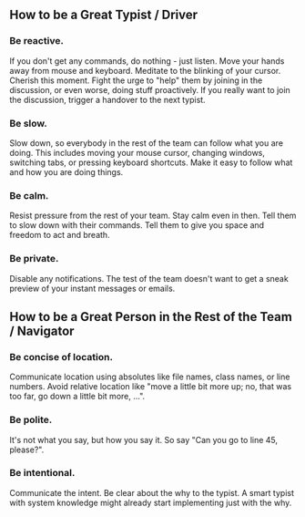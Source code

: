 ## How to be a Great Typist / Driver

### Be reactive.
If you don't get any commands, do nothing - just listen. 
Move your hands away from mouse and keyboard. 
Meditate to the blinking of your cursor. 
Cherish this moment. 
Fight the urge to "help" them by joining in the discussion, or even worse, doing stuff proactively.
If you really want to join the discussion, trigger a handover to the next typist.

### Be slow.
Slow down, so everybody in the rest of the team can follow what you are doing. 
This includes moving your mouse cursor, changing windows, switching tabs, or pressing keyboard shortcuts.
Make it easy to follow what and how you are doing things.

### Be calm.
Resist pressure from the rest of your team.
Stay calm even in then.
Tell them to slow down with their commands.
Tell them to give you space and freedom to act and breath.

### Be private.
Disable any notifications.
The test of the team doesn't want to get a sneak preview of your instant messages or emails.

## How to be a Great Person in the Rest of the Team / Navigator

### Be concise of location.
Communicate location using absolutes like file names, class names, or line numbers.
Avoid relative location like "move a little bit more up; no, that was too far, go down a little bit more, ...".

### Be polite.
It's not what you say, but how you say it.
So say "Can you go to line 45, please?".

### Be intentional.
Communicate the intent.
Be clear about the why to the typist.
A smart typist with system knowledge might already start implementing just with the why.
